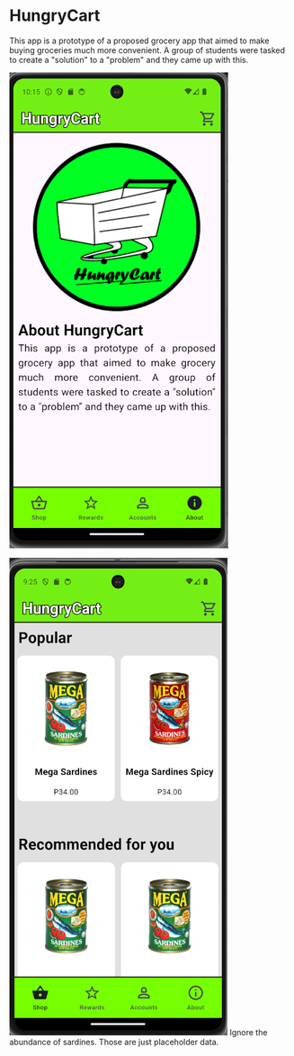 # HungryCart

This app is a prototype of a proposed grocery app that aimed to make buying groceries much more convenient. A group of students were tasked to create a "solution" to a "problem" and they came up with this.

![HungryCart ss](hungrycart_ss_1.png)

![HungryCart ss](hungrycart_ss_2.png)
Ignore the abundance of sardines. Those are just placeholder data.